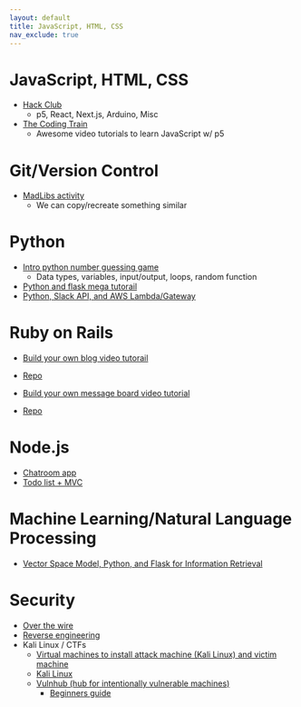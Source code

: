 ```yaml
---
layout: default
title: JavaScript, HTML, CSS
nav_exclude: true
---
```

# JavaScript, HTML, CSS
  * [Hack Club](https://hackclub.com/workshops/)
    - p5, React, Next.js, Arduino, Misc
  * [The Coding Train](https://thecodingtrain.com)
    - Awesome video tutorials to learn JavaScript w/ p5
 
 # Git/Version Control
  * [MadLibs activity](https://github.com/yale-mgt-656-fall-2018/client-side-madlibs)
    - We can copy/recreate something similar
 
 # Python
  * [Intro python number guessing game](https://github.com/rachelbari/number_guesser_python)
    - Data types, variables, input/output, loops, random function
  * [Python and flask mega tutorail](https://github.com/miguelgrinberg/microblog)
  * [Python, Slack API, and AWS Lambda/Gateway](https://chatbotslife.com/write-a-serverless-slack-chat-bot-using-aws-e2d2432c380e)
 
 # Ruby on Rails
  * [Build your own blog video tutorail](https://www.youtube.com/watch?v=WIozWpjEgrE)
   - [Repo](https://github.com/rachelbari/devtips_blog)
  * [Build your own message board video tutorial](https://www.youtube.com/watch?v=wODY11lM7wk)
   - [Repo](https://github.com/RyanHemrick/Message-Board)
  
 # Node.js
  * [Chatroom app](https://github.com/yale-cpsc-213-spring-2018/in-class-chat-demo)
  * [Todo list + MVC](https://github.com/mjklineman/todolist)
  
 # Machine Learning/Natural Language Processing
  * [Vector Space Model, Python, and Flask for Information Retrieval](https://github.com/rachelbari/CAPEC-Information-Retrieval)
 
  # Security
   * [Over the wire](http://overthewire.org/wargames/bandit/bandit0.html)
   * [Reverse engineering](https://malwareunicorn.org/#/workshops)
   * Kali Linux / CTFs
     - [Virtual machines to install attack machine (Kali Linux) and victim machine](https://www.oracle.com/virtualization/technologies/vm/downloads/virtualbox-downloads.html)
     - [Kali Linux](https://www.offensive-security.com/kali-linux-vm-vmware-virtualbox-image-download/)
     - [Vulnhub (hub for intentionally vulnerable machines)](https://www.vulnhub.com/)
       - [Beginners guide](https://medium.com/@gavinloughridge/a-beginners-guide-to-vulnhub-part-1-52b06466635d)
    
   
    
    
